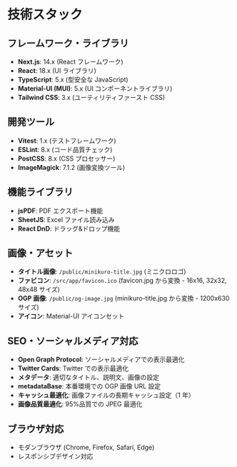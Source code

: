 # 技術スタック

## フレームワーク・ライブラリ

- **Next.js**: 14.x (React フレームワーク)
- **React**: 18.x (UI ライブラリ)
- **TypeScript**: 5.x (型安全な JavaScript)
- **Material-UI (MUI)**: 5.x (UI コンポーネントライブラリ)
- **Tailwind CSS**: 3.x (ユーティリティファースト CSS)

## 開発ツール

- **Vitest**: 1.x (テストフレームワーク)
- **ESLint**: 8.x (コード品質チェック)
- **PostCSS**: 8.x (CSS プロセッサー)
- **ImageMagick**: 7.1.2 (画像変換ツール)

## 機能ライブラリ

- **jsPDF**: PDF エクスポート機能
- **SheetJS**: Excel ファイル読み込み
- **React DnD**: ドラッグ&ドロップ機能

## 画像・アセット

- **タイトル画像**: `/public/minikuro-title.jpg` (ミニクロロゴ)
- **ファビコン**: `/src/app/favicon.ico` (favicon.jpg から変換 - 16x16, 32x32, 48x48 サイズ)
- **OGP 画像**: `/public/og-image.jpg` (minikuro-title.jpg から変換 - 1200x630 サイズ)
- **アイコン**: Material-UI アイコンセット

## SEO・ソーシャルメディア対応

- **Open Graph Protocol**: ソーシャルメディアでの表示最適化
- **Twitter Cards**: Twitter での表示最適化
- **メタデータ**: 適切なタイトル、説明文、画像の設定
- **metadataBase**: 本番環境での OGP 画像 URL 設定
- **キャッシュ最適化**: 画像ファイルの長期キャッシュ設定（1 年）
- **画像品質最適化**: 95%品質での JPEG 最適化

## ブラウザ対応

- モダンブラウザ (Chrome, Firefox, Safari, Edge)
- レスポンシブデザイン対応
